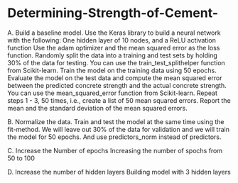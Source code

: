 # Determining-Strength-of-Cement-
A. Build a baseline model. Use the Keras library to build a neural network with the following:
One hidden layer of 10 nodes, and a ReLU activation function
Use the adam optimizer and the mean squared error as the loss function.
Randomly split the data into a training and test sets by holding 30% of the data for testing. You can use the train_test_splithelper function from Scikit-learn.
Train the model on the training data using 50 epochs.
Evaluate the model on the test data and compute the mean squared error between the predicted concrete strength and the actual concrete strength. You can use the mean_squared_error function from Scikit-learn.
Repeat steps 1 - 3, 50 times, i.e., create a list of 50 mean squared errors.
Report the mean and the standard deviation of the mean squared errors.

B. Normalize the data. 
Train and test the model at the same time using the fit-method. We will leave out 30% of the data for validation and we will train the model for 50 epochs. And use predictors_norm instead of predictors.

C. Increase the Number of epochs 
Increasing the number of spochs from 50 to 100

D. Increase the number of hidden layers
Building model with 3 hidden layers
